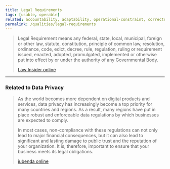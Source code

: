 ```yaml
---
title: Legal Requirements
tags: [usable, operable]
related: accountability, adaptability, operational-constraint, correctness 
permalink: /qualities/legal-requirements
---
```



>Legal Requirement means any federal, state, local, municipal, foreign or other law, statute, constitution, principle of common law, resolution, ordinance, code, edict, decree, rule, regulation, ruling or requirement issued, enacted, adopted, promulgated, implemented or otherwise put into effect by or under the authority of any Governmental Body.
>
>[Law Insider online](https://www.lawinsider.com/dictionary/legal-requirement)

<hr class="with-no-margin"/>

### Related to Data Privacy

>As the world becomes more dependent on digital products and services, data privacy has increasingly become a top priority for many countries and regions. As a result, many regions have put in place robust and enforceable data regulations by which businesses are expected to comply.
>
> In most cases, non-compliance with these regulations can not only lead to major financial consequences, but it can also lead to significant and lasting damage to public trust and the reputation of your organization. It is, therefore, important to ensure that your business meets its legal obligations.
>
>[iubenda online](https://www.iubenda.com/en/help/5720-legal-requirements-overview)
